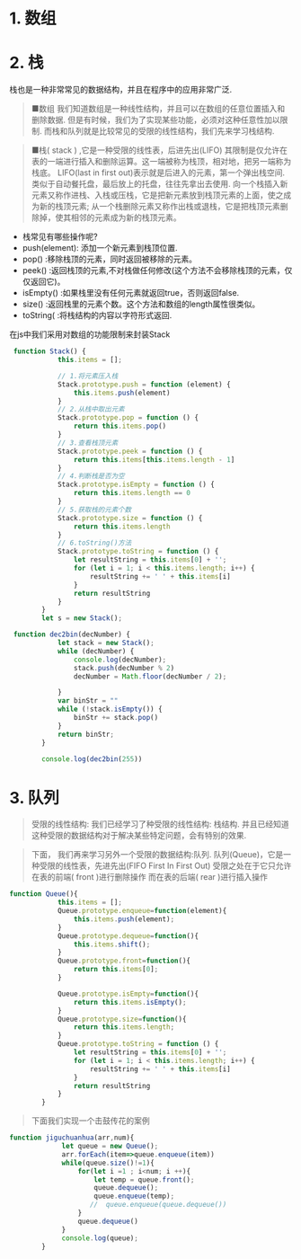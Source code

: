 # 1. 数组

# 2. 栈

栈也是一种非常常见的数据结构，并且在程序中的应用非常广泛.

> ■数组
> 我们知道数组是一种线性结构，并且可以在数组的任意位置插入和删除数据.
> 但是有时候，我们为了实现某些功能，必须对这种任意性加以限制.
> 而栈和队列就是比较常见的受限的线性结构，我们先来学习栈结构.

> ■栈( stack ) ,它是一种受限的线性表，后进先出(LIFO)
> 其限制是仅允许在表的一端进行插入和删除运算。这一端被称为栈顶，相对地，把另一端称为栈底。
> LIFO(last in first out)表示就是后进入的元素，第一个弹出栈空间.类似于自动餐托盘，最后放上的托盘，往往先拿出去使用. 
> 向一个栈插入新元素又称作进栈、入栈或压栈，它是把新元素放到栈顶元素的上面，使之成为新的栈顶元素;
> 从一个栈删除元素又称作出栈或退栈，它是把栈顶元素删除掉，使其相邻的元素成为新的栈顶元素。

- 栈常见有哪些操作呢?
- push(element): 添加一个新元素到栈顶位置.
- pop() :移除栈顶的元素，同时返回被移除的元素。
- peek() :返回栈顶的元素,不对栈做任何修改(这个方法不会移除栈顶的元素，仅仅返回它)。
- isEmpty() :如果栈里没有任何元素就返回true，否则返回false.
- size() :返回栈里的元素个数。这个方法和数组的length属性很类似。
- toString( :将栈结构的内容以字符形式返回.

在js中我们采用对数组的功能限制来封装Stack

```js
 function Stack() {
            this.items = [];

            // 1.将元素压入栈
            Stack.prototype.push = function (element) {
                this.items.push(element)
            }
            // 2.从栈中取出元素
            Stack.prototype.pop = function () {
                return this.items.pop()
            }
            // 3.查看栈顶元素
            Stack.prototype.peek = function () {
                return this.items[this.items.length - 1]
            }
            // 4.判断栈是否为空
            Stack.prototype.isEmpty = function () {
                return this.items.length == 0
            }
            // 5.获取栈的元素个数
            Stack.prototype.size = function () {
                return this.items.length
            }
            // 6.toString()方法
            Stack.prototype.toString = function () {
                let resultString = this.items[0] + '';
                for (let i = 1; i < this.items.length; i++) {
                    resultString += ' ' + this.items[i]
                }
                return resultString
            }
        }
        let s = new Stack();
```

```js
 function dec2bin(decNumber) {
            let stack = new Stack();
            while (decNumber) {
                console.log(decNumber);
                stack.push(decNumber % 2)
                decNumber = Math.floor(decNumber / 2);

            }
            var binStr = ""
            while (!stack.isEmpty()) {
                binStr += stack.pop()
            }
            return binStr;
        }

        console.log(dec2bin(255))
```



# 3. 队列

> 受限的线性结构:
> 我们已经学习了种受限的线性结构: 栈结构.
> 并且已经知道这种受限的数据结构对于解决某些特定问题，会有特别的效果.

> 下面， 我们再来学习另外一个受限的数据结构:队列.
> 队列(Queue)，它是一种受限的线性表，先进先出(FIFO First In First Out)
> 受限之处在于它只允许在表的前端( front )进行删除操作
> 而在表的后端( rear )进行插入操作
```js
function Queue(){
            this.items = [];
            Queue.prototype.enqueue=function(element){
                this.items.push(element);
            }
            Queue.prototype.dequeue=function(){
                this.items.shift();
            }
            Queue.prototype.front=function(){
                return this.items[0];
            }

            Queue.prototype.isEmpty=function(){
                return this.items.isEmpty();
            }
            Queue.prototype.size=function(){
                return this.items.length;
            }
            Queue.prototype.toString = function () {
                let resultString = this.items[0] + '';
                for (let i = 1; i < this.items.length; i++) {
                    resultString += ' ' + this.items[i]
                }
                return resultString
            }
        }
```
>下面我们实现一个击鼓传花的案例
```js
function jiguchuanhua(arr,num){
             let queue = new Queue();
             arr.forEach(item=>queue.enqueue(item))   
             while(queue.size()!=1){
                 for(let i =1 ; i<num; i ++){
                     let temp = queue.front();
                     queue.dequeue();
                     queue.enqueue(temp);
                    //  queue.enqueue(queue.dequeue())
                 }
                 queue.dequeue()             
             }
             console.log(queue);
        }
```        